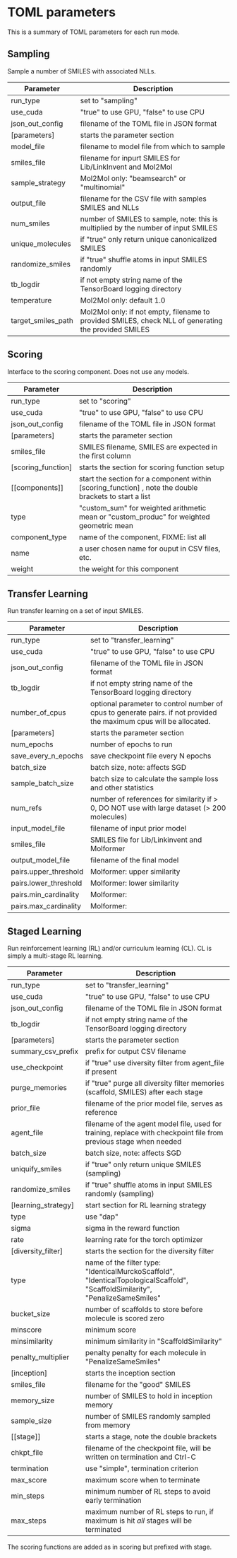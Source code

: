 # TOML parameters

This is a summary of TOML parameters for each run mode.

## Sampling

Sample a number of SMILES with associated NLLs.


| Parameter          | Description                                                                                            |
|--------------------|--------------------------------------------------------------------------------------------------------|
| run\_type          | set to "sampling"                                                                                      |
| use\_cuda          | "true" to use GPU, "false" to use CPU                                                                  |
| json\_out\_config    | filename of the TOML file in JSON format                                                               |
| [parameters]       | starts the parameter section                                                                           |
| model\_file        | filename to model file from which to sample                                                            |
| smiles\_file       | filename for inpurt SMILES for Lib/LinkInvent and Mol2Mol                                              |
| sample\_strategy   | Mol2Mol only: "beamsearch" or "multinomial"                                                          |
| output\_file       | filename for the CSV file with samples SMILES and NLLs                                                 |
| num\_smiles        | number of SMILES to sample, note: this is multiplied by the number of input SMILES                     |
| unique\_molecules  | if "true" only return unique canonicalized SMILES                                                      |
| randomize\_smiles  | if "true" shuffle atoms in input SMILES randomly                                                       |
| tb\_logdir         | if not empty string name of the TensorBoard logging directory                                          |
| temperature        | Mol2Mol only: default 1.0                                                                            |
| target\_smiles\_path | Mol2Mol only: if not empty, filename to provided SMILES, check NLL of generating the provided SMILES |


## Scoring

Interface to the scoring component.  Does not use any models.

| Parameter           | Description                                                                                             |
|---------------------|---------------------------------------------------------------------------------------------------------|
| run\_type           | set to "scoring"                                                                                        |
| use\_cuda           | "true" to use GPU, "false" to use CPU                                                                   |
| json\_out\_config     | filename of the TOML file in JSON format                                                                |
| [parameters]        | starts the parameter section                                                                            |
| smiles\_file        | SMILES filename, SMILES are expected in the first column                                                |
| [scoring\_function] | starts the section for scoring function setup                                                           |
| [[components]]      | start the section for a component within [scoring\_function] , note the double brackets to start a list |
| type                | "custom\_sum" for weighted arithmetic mean or "custom\_produc" for weighted geometric mean                |
| component\_type     | name of the component, FIXME: list all                                                                  |
| name                | a user chosen name for ouput in CSV files, etc.                                                         |
| weight              | the weight for this component                                                                           |


## Transfer Learning

Run transfer learning on a set of input SMILES.

| Parameter              | Description                                                   |
|------------------------|---------------------------------------------------------------|
| run\_type              | set to "transfer\_learning"                                    |
| use\_cuda              | "true" to use GPU, "false" to use CPU                         |
| json\_out\_config        | filename of the TOML file in JSON format                      |
| tb\_logdir             | if not empty string name of the TensorBoard logging directory |
| number_of_cpus         | optional parameter to control number of cpus to generate pairs. if not provided the maximum cpus will be allocated. |
| [parameters]           | starts the parameter section                                  |
| num\_epochs            | number of epochs to run                                       |
| save\_every\_n\_epochs | save checkpoint file every N epochs                           |
| batch\_size            | batch size, note: affects SGD                                 |
| sample\_batch\_size    | batch size to calculate the sample loss and other statistics  |
| num\_refs              | number of references for similarity if > 0, DO NOT use with large dataset (> 200 molecules) |
| input\_model\_file     | filename of input prior model                                 |
| smiles\_file           | SMILES file for Lib/Linkinvent and Molformer                  |
| output_model\_file     | filename of the final model                                   |
| pairs.upper\_threshold | Molformer: upper similarity                                   |
| pairs.lower\_threshold | Molformer: lower similarity                                   |
| pairs.min\_cardinality | Molformer:                                                    |
| pairs.max\_cardinality | Molformer:                                                    |


## Staged Learning

Run reinforcement learning (RL) and/or curriculum learning (CL).  CL is simply a multi-stage RL learning.

| Parameter            | Description                                                                                                                                |
|----------------------|--------------------------------------------------------------------------------------------------------------------------------------------|
| run\_type            | set to "transfer\_learning"                                                                                                                 |
| use\_cuda            | "true" to use GPU, "false" to use CPU                                                                                                      |
| json\_out\_config      | filename of the TOML file in JSON format                                                                                                   |
| tb\_logdir           | if not empty string name of the TensorBoard logging directory                                                                              |
| [parameters]         | starts the parameter section                                                                                                               |
| summary\_csv\_prefix | prefix for output CSV filename                                                                                                             |
| use\_checkpoint      | if "true" use diversity filter from agent\_file if present                                                                                 |
| purge\_memories      | if "true" purge all diversity filter memories (scaffold, SMILES) after each stage |
| prior\_file          | filename of the prior model file, serves as reference                                                                                      |
| agent\_file          | filename of the agent model file, used for training, replace with checkpoint file from previous stage when needed                          |
| batch\_size          | batch size, note: affects SGD                                                                                                              |
| uniquify\_smiles     | if "true" only return unique SMILES (sampling)                                                                                             |
| randomize\_smiles    | if "true" shuffle atoms in input SMILES randomly (sampling)                                                                                |
| [learning\_strategy]  | start section for RL learning strategy                                                                                                     |
| type                 | use "dap"                                                                                                                                  |
| sigma                | sigma in the reward function                                                                                                               |
| rate                 | learning rate for the torch optimizer                                                                                                      |
| [diversity\_filter]   | starts the section for the diversity filter                                                                                                |
| type                 | name of the filter type: "IdenticalMurckoScaffold", "IdenticalTopologicalScaffold", "ScaffoldSimilarity", "PenalizeSameSmiles" |
| bucket\_size         | number of scaffolds to store before molecule is scored zero                                                                                |
| minscore             | minimum score                                                                                                                              |
| minsimilarity        | minimum similarity in "ScaffoldSimilarity"                                                                                                 |
| penalty\_multiplier  | penalty penalty for each molecule in "PenalizeSameSmiles"                                                                                  |
| [inception]          | starts the inception section                                                                                                               |
| smiles\_file         | filename for the "good" SMILES                                                                                                             |
| memory\_size         | number of SMILES to hold in inception memory                                                                                               |
| sample\_size         | number of SMILES randomly sampled from memory                                                                                              |
| [[stage]]            | starts a stage, note the double brackets                                                                                                   |
| chkpt\_file           | filename of the checkpoint file, will be written on termination and Ctrl-C                                                                 |
| termination          | use "simple", termination criterion                                                                                                        |
| max\_score            | maximum score when to terminate                                                                                                            |
| min\_steps            | minimum number of RL steps to avoid early termination                                                                                      |
| max\_steps            | maximum number of RL steps to run, if maximum is hit _all_ stages will be terminated                                                       |

The scoring functions are added as in scoring but prefixed with stage.
